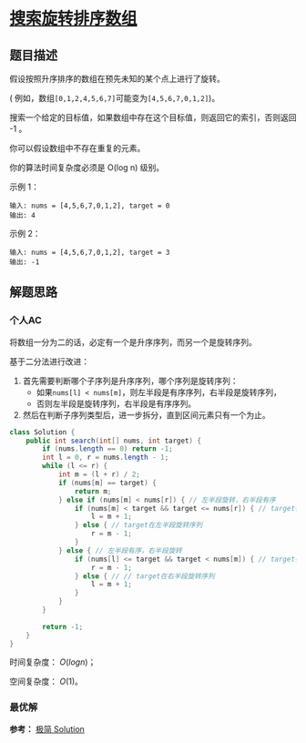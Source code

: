 # [搜索旋转排序数组](https://leetcode-cn.com/problems/search-in-rotated-sorted-array/)

## 题目描述

假设按照升序排序的数组在预先未知的某个点上进行了旋转。

( 例如，数组`[0,1,2,4,5,6,7]`可能变为`[4,5,6,7,0,1,2]`)。

搜索一个给定的目标值，如果数组中存在这个目标值，则返回它的索引，否则返回 -1 。

你可以假设数组中不存在重复的元素。

你的算法时间复杂度必须是 O(log n) 级别。

示例 1：

```
输入: nums = [4,5,6,7,0,1,2], target = 0
输出: 4
```

示例 2：

```
输入: nums = [4,5,6,7,0,1,2], target = 3
输出: -1
```

## 解题思路

### 个人AC

将数组一分为二的话，必定有一个是升序序列，而另一个是旋转序列。

基于二分法进行改进：

1. 首先需要判断哪个子序列是升序序列，哪个序列是旋转序列：
   - 如果`nums[l] < nums[m]`，则左半段是有序序列，右半段是旋转序列，
   - 否则左半段是旋转序列，右半段是有序序列。
2. 然后在判断子序列类型后，进一步拆分，直到区间元素只有一个为止。

```java
class Solution {
    public int search(int[] nums, int target) {
        if (nums.length == 0) return -1;
        int l = 0, r = nums.length - 1;
        while (l <= r) {
            int m = (l + r) / 2;
            if (nums[m] == target) {
                return m;
            } else if (nums[m] < nums[r]) { // 左半段旋转，右半段有序
                if (nums[m] < target && target <= nums[r]) { // target在右半段有序序列
                    l = m + 1;
                } else { // target在左半段旋转序列
                    r = m - 1;
                }
            } else { // 左半段有序，右半段旋转
                if (nums[l] <= target && target < nums[m]) { // target在左半段有序序列
                    r = m - 1;
                } else { // // target在右半段旋转序列
                    l = m + 1;
                }
            }
        }
        
        return -1;
    }
}
```

时间复杂度： $O(log n)$；

空间复杂度： $O(1)$。

### 最优解

**参考：** [极简 Solution](https://leetcode-cn.com/problems/search-in-rotated-sorted-array/solution/ji-jian-solution-by-lukelee/)